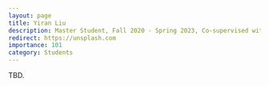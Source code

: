 ```yaml
---
layout: page
title: Yiran Liu
description: Master Student, Fall 2020 - Spring 2023, Co-supervised with Prof. Wu Yang and Prof. Xin Feng. <br> Research Topic&#58; Universal Adversarial Attack. <br> Next Stop&#58; Beijing University of Posts and Telecommunications, PhD Student.
redirect: https://unsplash.com
importance: 101
category: Students
---
```


TBD.
